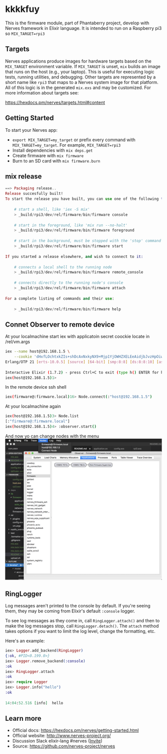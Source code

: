 # kkkkfuy

This is the firmware module, part of Phantaberry project, develop with Nerves framework in Elixir language.
It is intended to run on a Raspberry pi3 so `MIX_TARGET=rpi3`

## Targets

Nerves applications produce images for hardware targets based on the
`MIX_TARGET` environment variable. If `MIX_TARGET` is unset, `mix` builds an
image that runs on the host (e.g., your laptop). This is useful for executing
logic tests, running utilities, and debugging. Other targets are represented by
a short name like `rpi3` that maps to a Nerves system image for that platform.
All of this logic is in the generated `mix.exs` and may be customized. For more
information about targets see:

<https://hexdocs.pm/nerves/targets.html#content>

## Getting Started

To start your Nerves app:

* `export MIX_TARGET=my_target` or prefix every command with
    `MIX_TARGET=my_target`. For example, `MIX_TARGET=rpi3`
* Install dependencies with `mix deps.get`
* Create firmware with `mix firmware`
* Burn to an SD card with `mix firmware.burn`

## mix release

```elixir
==> Packaging release..
Release succesfully built!
To start the release you have built, you can use one of the following tasks:

    # start a shell, like 'iex -S mix'
    > _build/rpi3/dev/rel/firmware/bin/firmware console

    # start in the foreground, like 'mix run --no-halt'
    > _build/rpi3/dev/rel/firmware/bin/firmware foreground

    # start in the background, must be stopped with the 'stop' command
    > _build/rpi3/dev/rel/firmware/bin/firmware start

If you started a release elsewhere, and wish to connect to it:

    # connects a local shell to the running node
    > _build/rpi3/dev/rel/firmware/bin/firmware remote_console

    # connects directly to the running node's console
    > _build/rpi3/dev/rel/firmware/bin/firmware attach

For a complete listing of commands and their use:

    > _build/rpi3/dev/rel/firmware/bin/firmware help
```

## Connet Observer to remote device

At your localmachine start iex with applicatoin secret coockie locate in /rel/vm.args

```bash
iex --name host@192.168.1.5 \
    --cookie 'dHxfLOchtxkZIs+shDcAxNxkyNX9+Mjp1YjOWHZXELEeAidjbJvzHpOiwvjrf6oX'
Erlang/OTP 21 [erts-10.0.5] [source] [64-bit] [smp:8:8] [ds:8:8:10] [async-threads:1] [hipe]

Interactive Elixir (1.7.2) - press Ctrl+C to exit (type h() ENTER for help)
iex(host@192.168.1.5)1>
```

In the remote device ssh shell

```bash
iex(firmware@:firmware.local)16> Node.connect(:"host@192.168.1.5")
```

At your localmachine again

```bash
iex(host@192.168.1.5)3> Node.list
[:"firmware@:firmware.local"]
iex(host@192.168.1.5)4> :observer.start()
```

And now yo can change nodes with the menu ![:observer](../docs/imgs/observer.png)

## RingLogger

Log messages aren't printed to the console by default. If you're seeing them,
they may be coming from Elixir's default `:console` logger.

To see log messages as they come in, call `RingLogger.attach()` and
then to make the log messages stop, call `RingLogger.detach()`. The
`attach` method takes options if you want to limit the log level, change the
formatting, etc.

Here's an example:

```elixir
iex> Logger.add_backend(RingLogger)
{:ok, #PID<0.199.0>}
iex> Logger.remove_backend(:console)
:ok
iex> RingLogger.attach
:ok
iex> require Logger
iex> Logger.info("hello")
:ok

14:04:52.516 [info]  hello
```

## Learn more

* Official docs: <https://hexdocs.pm/nerves/getting-started.html>
* Official website: <http://www.nerves-project.org/>
* Discussion Slack elixir-lang #nerves ([Invite](https://elixir-slackin.herokuapp.com/))
* Source: <https://github.com/nerves-project/nerves>

